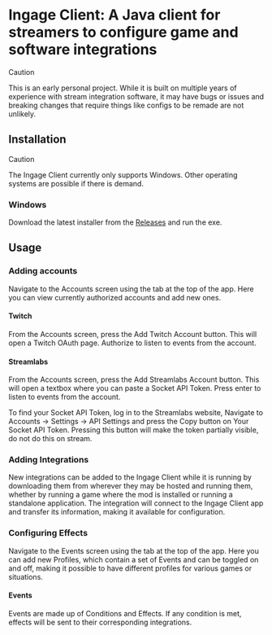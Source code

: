 # Ingage Client: A Java client for streamers to configure game and software integrations

> [!CAUTION]
> This is an early personal project. While it is built on multiple years of experience with stream integration software, it may have bugs or issues and breaking changes that require things like configs to be remade are not unlikely.

## Installation
> [!CAUTION]
> The Ingage Client currently only supports Windows. Other operating systems are possible if there is demand.

### Windows
Download the latest installer from the [Releases](https://github.com/Blargerist/Ingage-Client/releases) and run the exe.

## Usage

### Adding accounts
Navigate to the Accounts screen using the tab at the top of the app. Here you can view currently authorized accounts and add new ones.

#### Twitch
From the Accounts screen, press the Add Twitch Account button. This will open a Twitch OAuth page. Authorize to listen to events from the account.

#### Streamlabs
From the Accounts screen, press the Add Streamlabs Account button. This will open a textbox where you can paste a Socket API Token. Press enter to listen to events from the account.

To find your Socket API Token, log in to the Streamlabs website, Navigate to Accounts -> Settings -> API Settings and press the Copy button on Your Socket API Token. Pressing this button will make the token partially visible, do not do this on stream.

### Adding Integrations
New integrations can be added to the Ingage Client while it is running by downloading them from wherever they may be hosted and running them, whether by running a game where the mod is installed or running a standalone application. The integration will connect to the Ingage Client app and transfer its information, making it available for configuration.

### Configuring Effects
Navigate to the Events screen using the tab at the top of the app. Here you can add new Profiles, which contain a set of Events and can be toggled on and off, making it possible to have different profiles for various games or situations.

#### Events
Events are made up of Conditions and Effects. If any condition is met, effects will be sent to their corresponding integrations.
